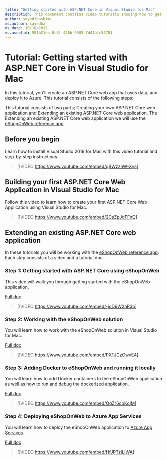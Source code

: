 ```yaml
---
title: "Getting started with ASP.NET Core in Visual Studio for Mac"
description: This document contains video tutorials showing how to get start with ASP.NET Core in Visual Studio for Mac.
author: sayedihashimi
ms.author: sayedha
ms.date: 10/18/2019
ms.assetid: 591b21ee-8c3f-446b-9505-7d41bfc86701
---
```


# Tutorial: Getting started with ASP.NET Core in Visual Studio for Mac

In this tutorial, you'll create an ASP.NET Core web app that uses data, and deploy it to Azure. This tutorial consists of the following steps:

This tutorial consists of two parts; Creating your own ASP.NET Core web application and Extending an existing ASP.NET Core web application. The Extending an existing ASP.NET Core web application we will use the [eShopOnWeb reference app](https://github.com/dotnet-architecture/eShopOnWeb).

## Before you begin

Learn how to install Visual Studio 2019 for Mac with this video tutorial and step-by-step instructions.

> [!VIDEO https://www.youtube.com/embed/qBWzzhW-Xys]

## Building your first ASP.NET Core Web Application in Visual Studio for Mac

Follow this video to learn how to create your first ASP.NET Core Web Application using Visual Studio for Mac.

> [!VIDEO https://www.youtube.com/embed/2CsZpJdFFnQ]

## Extending an existing ASP.NET Core web application

In these tutorials you will be working with the [eShopOnWeb reference app](https://github.com/dotnet-architecture/eShopOnWeb). Each step consists of a video and a tutorial doc.

### Step 1: Getting started with ASP.NET Core using eShopOnWeb

This video will walk you through getting started with the eShopOnWeb application. 

[Full doc](https://github.com/dotnet-architecture/eShopOnWeb/wiki/Getting-Started-for-Beginners-with-Visual-Studio-for-Mac)

> [!VIDEO https://www.youtube.com/embed/-joD6W2aR3o]

### Step 2: Working with the eShopOnWeb solution

You will learn how to work with the eShopOnWeb solution in Visual Studio for Mac.

[Full doc](https://github.com/dotnet-architecture/eShopOnWeb/wiki/Getting-Started-for-Beginners-with-Visual-Studio-for-Mac)

> [!VIDEO https://www.youtube.com/embed/PXTJCzCwvE4]

### Step 3: Adding Docker to eShopOnWeb and running it locally

You will learn how to add Docker containers to the eShopOnWeb application as well as how to run and debug the dockerized application.

[Full doc](https://github.com/dotnet-architecture/eShopOnWeb/wiki/03b.-Running-Locally-on-a-Linux-Container-from-Visual-Studio-for-Mac)

> [!VIDEO https://www.youtube.com/embed/QqZr6cbKoIM]

### Step 4: Deploying eShopOnWeb to Azure App Services

You will learn how to deploy the eShopOnWeb application to [Azure App Services](https://azure.microsoft.com/en-us/services/app-service/).

[Full doc](https://github.com/dotnet-architecture/eShopOnWeb/wiki/01b.-Deploying-to-Azure-App-Service-from-Visual-Studio-for-Mac)

> [!VIDEO https://www.youtube.com/embed/HfJPTzlLIWA]
